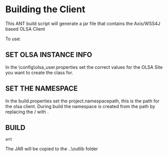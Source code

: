 # Building the Client
This ANT build script will generate a jar file that contains the Axis/WSS4J based OLSA Client

To use:

## SET OLSA INSTANCE INFO
In the \config\olsa_user.properties set the correct values for the OLSA Site you want to create the class for.

## SET THE NAMESPACE
In the build.properties set the project.namespacepath, this is the path for the olsa client. During build the namespace is created from the
path by replacing the / with .

## BUILD
~~~~
ant
~~~~

The JAR will be copied to the ..\outlib folder
